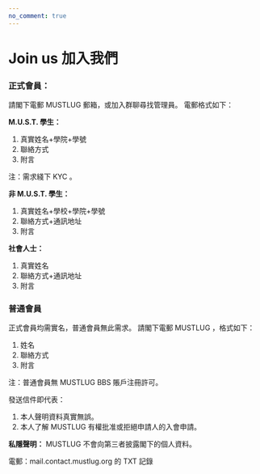 ```yaml
---
no_comment: true
---
```


# Join us 加入我們

### 正式會員：

請閣下電郵 MUSTLUG 郵箱，或加入群聊尋找管理員。
電郵格式如下：


**M.U.S.T. 學生：**
1. 真實姓名+學院+學號
2. 聯絡方式
3. 附言

注：需求綫下 KYC 。

**非 M.U.S.T. 學生：**
1. 真實姓名+學校+學院+學號
2. 聯絡方式+通訊地址
3. 附言

**社會人士：**
1. 真實姓名
2. 聯絡方式+通訊地址
3. 附言

### 普通會員
正式會員均需實名，普通會員無此需求。
請閣下電郵 MUSTLUG ，格式如下：
1. 姓名
2. 聯絡方式
3. 附言
   
注：普通會員無 MUSTLUG BBS 賬戶注冊許可。

發送信件即代表：
1. 本人聲明資料真實無誤。
2. 本人了解 MUSTLUG 有權批准或拒絕申請人的入會申請。

**私隱聲明：** MUSTLUG 不會向第三者披露閣下的個人資料。

電郵：mail.contact.mustlug.org 的 TXT 記錄